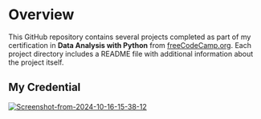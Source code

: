 # Overview
This GitHub repository contains several projects completed as part of my certification in **Data Analysis with Python** from [freeCodeCamp.org](https://www.freecodecamp.org/). Each project directory includes a README file with additional information about the project itself.
## My Credential
<a href="https://www.freecodecamp.org/certification/fxrdhan/data-analysis-with-python-v7"><img src="https://i.ibb.co.com/C7z6Jzc/Screenshot-from-2024-10-16-15-38-12.png" alt="Screenshot-from-2024-10-16-15-38-12" border="0"></a>
